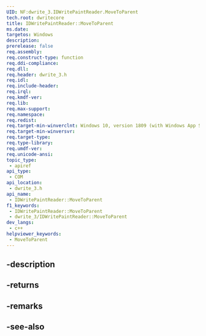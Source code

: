 ```yaml
---
UID: NF:dwrite_3.IDWritePaintReader.MoveToParent
tech.root: dwritecore
title: IDWritePaintReader::MoveToParent
ms.date: 
targetos: Windows
description: 
prerelease: false
req.assembly: 
req.construct-type: function
req.ddi-compliance: 
req.dll: 
req.header: dwrite_3.h
req.idl: 
req.include-header: 
req.irql: 
req.kmdf-ver: 
req.lib: 
req.max-support: 
req.namespace: 
req.redist: 
req.target-min-winverclnt: Windows 10, version 1809 (with Windows App SDK 1.2 or later)
req.target-min-winversvr: 
req.target-type: 
req.type-library: 
req.umdf-ver: 
req.unicode-ansi: 
topic_type:
 - apiref
api_type:
 - COM
api_location:
 - dwrite_3.h
api_name:
 - IDWritePaintReader::MoveToParent
f1_keywords:
 - IDWritePaintReader::MoveToParent
 - dwrite_3/IDWritePaintReader::MoveToParent
dev_langs:
 - c++
helpviewer_keywords:
 - MoveToParent
---
```


## -description

## -returns

## -remarks

## -see-also

